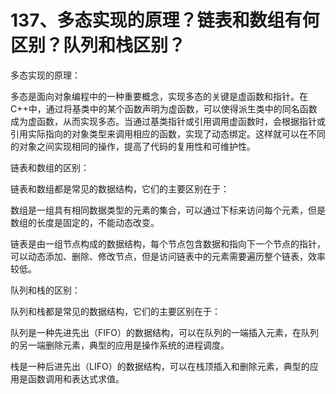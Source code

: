# 137、多态实现的原理？链表和数组有何区别？队列和栈区别？

多态实现的原理：

多态是面向对象编程中的一种重要概念，实现多态的关键是虚函数和指针。在C++中，通过将基类中的某个函数声明为虚函数，可以使得派生类中的同名函数成为虚函数，从而实现多态。当通过基类指针或引用调用虚函数时，会根据指针或引用实际指向的对象类型来调用相应的函数，实现了动态绑定。这样就可以在不同的对象之间实现相同的操作，提高了代码的复用性和可维护性。

链表和数组的区别：

链表和数组都是常见的数据结构，它们的主要区别在于：


数组是一组具有相同数据类型的元素的集合，可以通过下标来访问每个元素，但是数组的长度是固定的，不能动态改变。

链表是由一组节点构成的数据结构，每个节点包含数据和指向下一个节点的指针，可以动态添加、删除、修改节点，但是访问链表中的元素需要遍历整个链表，效率较低。

队列和栈的区别：

队列和栈都是常见的数据结构，它们的主要区别在于：


队列是一种先进先出（FIFO）的数据结构，可以在队列的一端插入元素，在队列的另一端删除元素，典型的应用是操作系统的进程调度。

栈是一种后进先出（LIFO）的数据结构，可以在栈顶插入和删除元素，典型的应用是函数调用和表达式求值。